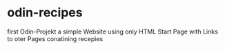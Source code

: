 # odin-recipes

 first Odin-Projekt 
 a simple Website using only HTML 
 Start Page with Links to oter Pages conatining recepies 

 